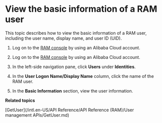 # View the basic information of a RAM user

This topic describes how to view the basic information of a RAM user, including the user name, display name, and user ID \(UID\).

1.  Log on to the [RAM console](https://ram.console.aliyun.com/) by using an Alibaba Cloud account.

2.  Log on to the [RAM console](https://partners-intl.console.aliyun.com/#/ram) by using an Alibaba Cloud account.

3.  In the left-side navigation pane, click **Users** under **Identities**.

4.  In the **User Logon Name/Display Name** column, click the name of the RAM user.

5.  In the **Basic Information** section, view the user information.


**Related topics**  


[GetUser](/intl.en-US/API Reference/API Reference (RAM)/User management APIs/GetUser.md)


